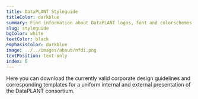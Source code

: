 ```yaml
---
title: DataPLANT Styleguide
titleColor: darkblue
summary: Find information about DataPLANT logos, font and colorschemes here.
slug: styleguide
bgColor: white
textColor: black
emphasisColor: darkblue
image: ../../images/about/nfdi.png
textPosition: text-only
index: 6
---
```


Here you can download the currently valid corporate design guidelines and corresponding templates for a uniform internal and external presentation of the DataPLANT consortium.